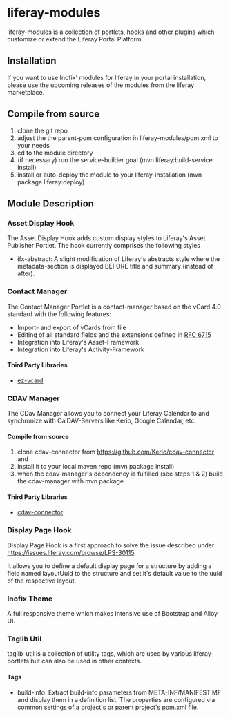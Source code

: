# liferay-modules

liferay-modules is a collection of portlets, hooks and other plugins which customize or extend 
the Liferay Portal Platform. 

## Installation

If you want to use Inofix' modules for liferay in your portal installation, 
please use the upcoming releases of the modules from the liferay marketplace.

## Compile from source

1. clone the git repo
1. adjust the the parent-pom configuration in liferay-modules/pom.xml to your needs
1. cd to the module directory
1. (if necessary) run the service-builder goal (mvn liferay:build-service install)
1. install or auto-deploy the module to your liferay-installation (mvn package liferay:deploy)

## Module Description

### Asset Display Hook 

The Asset Display Hook adds custom display styles to Liferay's Asset Publisher Portlet. The hook currently comprises the following styles

* ifx-abstract: A slight modification of Liferay's abstracts style where the metadata-section is displayed BEFORE title and summary (instead of after).

### Contact Manager

The Contact Manager Portlet is a contact-manager based on the vCard 4.0 standard with the following features: 

* Import- and export of vCards from file
* Editing of all standard fields and the extensions defined in <a href="https://tools.ietf.org/html/rfc6715" target="_blank">RFC 6715</a>
* Integration into Liferay's Asset-Framework
* Integration into Liferay's Activity-Framework

#### Third Party Libraries

* <a href="https://github.com/mangstadt/ez-vcard" target="_blank">ez-vcard</a>

### CDAV Manager

The CDav Manager allows you to connect your Liferay Calendar to and synchronize with CalDAV-Servers like Kerio, Google Calendar, etc.

#### Compile from source

1. clone cdav-connector from <a href="https://github.com/Kerio/cdav-connector" target="_blank">https://github.com/Kerio/cdav-connector</a> and 
2. install it to your local maven repo (mvn package install)
3. when the cdav-manager's dependency is fulfilled (see steps 1 & 2) build the cdav-manager with mvn package

#### Third Party Libraries

* <a href="https://github.com/Kerio/cdav-connector" target="_blank">cdav-connector</a>

### Display Page Hook

Display Page Hook is a first approach to solve the issue described under https://issues.liferay.com/browse/LPS-30115. 

It allows you to define a default display page for a structure by adding a field named layoutUuid to the structure and set it's default value to the uuid of the respective layout.

### Inofix Theme

A full responsive theme which makes intensive use of Bootstrap and Alloy UI.

### Taglib Util

taglib-util is a collection of utility tags, which are used by various liferay-portlets but can also be used in other contexts.

#### Tags

* build-info: Extract build-info parameters from META-INF/MANIFEST.MF and display them in a definition list. The properties are configured via common settings of a project's or parent project's pom.xml file.

